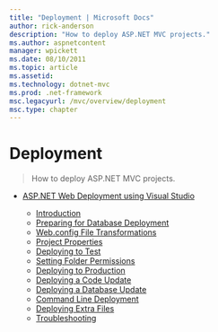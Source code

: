```yaml
---
title: "Deployment | Microsoft Docs"
author: rick-anderson
description: "How to deploy ASP.NET MVC projects."
ms.author: aspnetcontent
manager: wpickett
ms.date: 08/10/2011
ms.topic: article
ms.assetid: 
ms.technology: dotnet-mvc
ms.prod: .net-framework
msc.legacyurl: /mvc/overview/deployment
msc.type: chapter
---
```

Deployment
====================
> How to deploy ASP.NET MVC projects.


- [ASP.NET Web Deployment using Visual Studio](visual-studio-web-deployment/index.md)

    - [Introduction](visual-studio-web-deployment/introduction.md)
    - [Preparing for Database Deployment](visual-studio-web-deployment/preparing-databases.md)
    - [Web.config File Transformations](visual-studio-web-deployment/web-config-transformations.md)
    - [Project Properties](visual-studio-web-deployment/project-properties.md)
    - [Deploying to Test](visual-studio-web-deployment/deploying-to-iis.md)
    - [Setting Folder Permissions](visual-studio-web-deployment/setting-folder-permissions.md)
    - [Deploying to Production](visual-studio-web-deployment/deploying-to-production.md)
    - [Deploying a Code Update](visual-studio-web-deployment/deploying-a-code-update.md)
    - [Deploying a Database Update](visual-studio-web-deployment/deploying-a-database-update.md)
    - [Command Line Deployment](visual-studio-web-deployment/command-line-deployment.md)
    - [Deploying Extra Files](visual-studio-web-deployment/deploying-extra-files.md)
    - [Troubleshooting](visual-studio-web-deployment/troubleshooting.md)